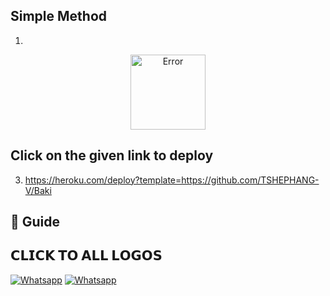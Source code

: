 ## Simple Method
1.
<p align="center">
 <a href="https://signup.heroku.com"><span class="avatar"><img height='120' src="./photo/Kaztroser-17.png" alt="Error"> </a></span>

## Click on the given link to deploy

3. https://heroku.com/deploy?template=https://github.com/TSHEPHANG-V/Baki


  
## 📢 Guide

## 𝗖𝗟𝗜𝗖𝗞 𝗧𝗢 𝗔𝗟𝗟 𝗟𝗢𝗚𝗢𝗦


<a href="https://wa.me/27634923280" target="_blank"><img src="https://img.shields.io/badge/whatsapp-%808080.svg?&style=flat-square&logo=Whatsapp&logoColor=white" alt="Whatsapp"></a>
<a href="https://chat.whatsapp.com/EdukdzFc6suJNCs62aJB3f" target="_blank"><img src="https://img.shields.io/badge/baki bot group-%808080.svg?&style=flat-square&logo=Whatsapp&logoColor=white" alt="Whatsapp"></a>

